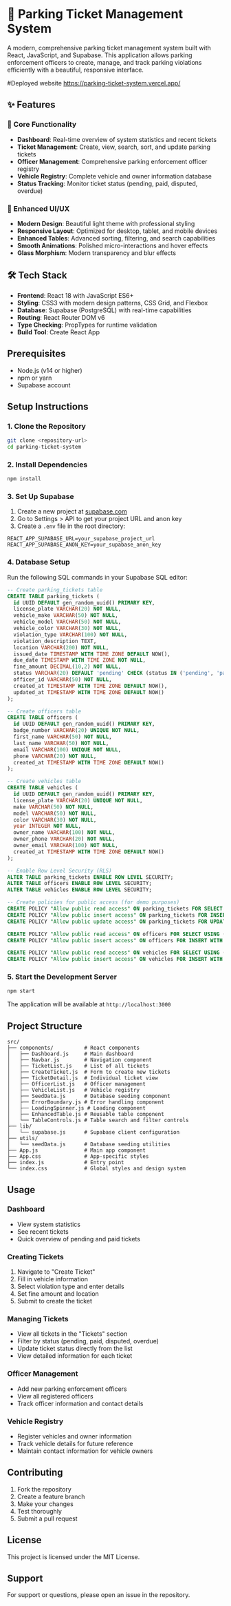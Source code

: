 # 🚗 Parking Ticket Management System

A modern, comprehensive parking ticket management system built with React, JavaScript, and Supabase. This application allows parking enforcement officers to create, manage, and track parking violations efficiently with a beautiful, responsive interface.

#Deployed website
https://parking-ticket-system.vercel.app/
## ✨ Features

### 🎫 Core Functionality
- **Dashboard**: Real-time overview of system statistics and recent tickets
- **Ticket Management**: Create, view, search, sort, and update parking tickets
- **Officer Management**: Comprehensive parking enforcement officer registry
- **Vehicle Registry**: Complete vehicle and owner information database
- **Status Tracking**: Monitor ticket status (pending, paid, disputed, overdue)

### 🎨 Enhanced UI/UX
- **Modern Design**: Beautiful light theme with professional styling
- **Responsive Layout**: Optimized for desktop, tablet, and mobile devices
- **Enhanced Tables**: Advanced sorting, filtering, and search capabilities
- **Smooth Animations**: Polished micro-interactions and hover effects
- **Glass Morphism**: Modern transparency and blur effects

## 🛠️ Tech Stack

- **Frontend**: React 18 with JavaScript ES6+
- **Styling**: CSS3 with modern design patterns, CSS Grid, and Flexbox
- **Database**: Supabase (PostgreSQL) with real-time capabilities
- **Routing**: React Router DOM v6
- **Type Checking**: PropTypes for runtime validation
- **Build Tool**: Create React App

## Prerequisites

- Node.js (v14 or higher)
- npm or yarn
- Supabase account

## Setup Instructions

### 1. Clone the Repository

```bash
git clone <repository-url>
cd parking-ticket-system
```

### 2. Install Dependencies

```bash
npm install
```

### 3. Set Up Supabase

1. Create a new project at [supabase.com](https://supabase.com)
2. Go to Settings > API to get your project URL and anon key
3. Create a `.env` file in the root directory:

```env
REACT_APP_SUPABASE_URL=your_supabase_project_url
REACT_APP_SUPABASE_ANON_KEY=your_supabase_anon_key
```

### 4. Database Setup

Run the following SQL commands in your Supabase SQL editor:

```sql
-- Create parking_tickets table
CREATE TABLE parking_tickets (
  id UUID DEFAULT gen_random_uuid() PRIMARY KEY,
  license_plate VARCHAR(20) NOT NULL,
  vehicle_make VARCHAR(50) NOT NULL,
  vehicle_model VARCHAR(50) NOT NULL,
  vehicle_color VARCHAR(30) NOT NULL,
  violation_type VARCHAR(100) NOT NULL,
  violation_description TEXT,
  location VARCHAR(200) NOT NULL,
  issued_date TIMESTAMP WITH TIME ZONE DEFAULT NOW(),
  due_date TIMESTAMP WITH TIME ZONE NOT NULL,
  fine_amount DECIMAL(10,2) NOT NULL,
  status VARCHAR(20) DEFAULT 'pending' CHECK (status IN ('pending', 'paid', 'disputed', 'overdue')),
  officer_id VARCHAR(50) NOT NULL,
  created_at TIMESTAMP WITH TIME ZONE DEFAULT NOW(),
  updated_at TIMESTAMP WITH TIME ZONE DEFAULT NOW()
);

-- Create officers table
CREATE TABLE officers (
  id UUID DEFAULT gen_random_uuid() PRIMARY KEY,
  badge_number VARCHAR(20) UNIQUE NOT NULL,
  first_name VARCHAR(50) NOT NULL,
  last_name VARCHAR(50) NOT NULL,
  email VARCHAR(100) UNIQUE NOT NULL,
  phone VARCHAR(20) NOT NULL,
  created_at TIMESTAMP WITH TIME ZONE DEFAULT NOW()
);

-- Create vehicles table
CREATE TABLE vehicles (
  id UUID DEFAULT gen_random_uuid() PRIMARY KEY,
  license_plate VARCHAR(20) UNIQUE NOT NULL,
  make VARCHAR(50) NOT NULL,
  model VARCHAR(50) NOT NULL,
  color VARCHAR(30) NOT NULL,
  year INTEGER NOT NULL,
  owner_name VARCHAR(100) NOT NULL,
  owner_phone VARCHAR(20) NOT NULL,
  owner_email VARCHAR(100) NOT NULL,
  created_at TIMESTAMP WITH TIME ZONE DEFAULT NOW()
);

-- Enable Row Level Security (RLS)
ALTER TABLE parking_tickets ENABLE ROW LEVEL SECURITY;
ALTER TABLE officers ENABLE ROW LEVEL SECURITY;
ALTER TABLE vehicles ENABLE ROW LEVEL SECURITY;

-- Create policies for public access (for demo purposes)
CREATE POLICY "Allow public read access" ON parking_tickets FOR SELECT USING (true);
CREATE POLICY "Allow public insert access" ON parking_tickets FOR INSERT WITH CHECK (true);
CREATE POLICY "Allow public update access" ON parking_tickets FOR UPDATE USING (true);

CREATE POLICY "Allow public read access" ON officers FOR SELECT USING (true);
CREATE POLICY "Allow public insert access" ON officers FOR INSERT WITH CHECK (true);

CREATE POLICY "Allow public read access" ON vehicles FOR SELECT USING (true);
CREATE POLICY "Allow public insert access" ON vehicles FOR INSERT WITH CHECK (true);
```

### 5. Start the Development Server

```bash
npm start
```

The application will be available at `http://localhost:3000`

## Project Structure

```
src/
├── components/          # React components
│   ├── Dashboard.js     # Main dashboard
│   ├── Navbar.js        # Navigation component
│   ├── TicketList.js    # List of all tickets
│   ├── CreateTicket.js  # Form to create new tickets
│   ├── TicketDetail.js  # Individual ticket view
│   ├── OfficerList.js   # Officer management
│   ├── VehicleList.js   # Vehicle registry
│   ├── SeedData.js      # Database seeding component
│   ├── ErrorBoundary.js # Error handling component
│   ├── LoadingSpinner.js # Loading component
│   ├── EnhancedTable.js # Reusable table component
│   └── TableControls.js # Table search and filter controls
├── lib/
│   └── supabase.js      # Supabase client configuration
├── utils/
│   └── seedData.js      # Database seeding utilities
├── App.js               # Main app component
├── App.css              # App-specific styles
├── index.js             # Entry point
└── index.css            # Global styles and design system
```

## Usage

### Dashboard
- View system statistics
- See recent tickets
- Quick overview of pending and paid tickets

### Creating Tickets
1. Navigate to "Create Ticket"
2. Fill in vehicle information
3. Select violation type and enter details
4. Set fine amount and location
5. Submit to create the ticket

### Managing Tickets
- View all tickets in the "Tickets" section
- Filter by status (pending, paid, disputed, overdue)
- Update ticket status directly from the list
- View detailed information for each ticket

### Officer Management
- Add new parking enforcement officers
- View all registered officers
- Track officer information and contact details

### Vehicle Registry
- Register vehicles and owner information
- Track vehicle details for future reference
- Maintain contact information for vehicle owners

## Contributing

1. Fork the repository
2. Create a feature branch
3. Make your changes
4. Test thoroughly
5. Submit a pull request

## License

This project is licensed under the MIT License.

## Support

For support or questions, please open an issue in the repository.
